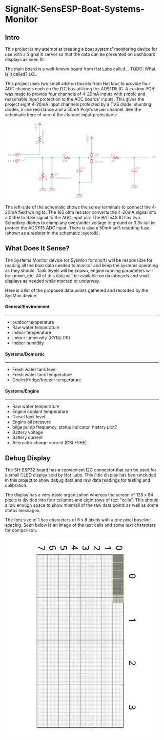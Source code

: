 # SignalK-SensESP-Boat-Systems-Monitor

## Intro
This project is my attempt at creating a boat systems' monitoring device for use with a Signal K server so that the data can be presented on dashboard displays as seen fit.

The main board is a well-known board from Hat Labs called... TODO: What is it called? LOL

This project uses two small add-on boards from Hat labs to provide four ADC channels each on the I2C bus utilizing the ADS1115 IC. A custom PCB was made to provide four channels of 4-20mA inputs with simple and reasonable input protection to the ADC boards' inputs. This gives the project eight 4-20mA input channels protected by a TVS diode, shunting diodes, inline resistance and a 50mA Polyfuse per channel. See the schematic here of one of the channel input protections:

![Schematic diagram of one of the 4-2mA input processing and protection circuits for the ADC channels](docs/images/4-20mA_schematic_one_channel.png?raw=false)

The left-side of the schematic shows the screw terminals to connect the 4-20mA field wiring to. The 165 ohm resistor converts the 4-20mA signal into a 0.66v to 3.3v signal to the ADC input pin. The BAT54S IC has two Schottkey diodes to clamp any over/under voltage to ground or 3.3v rail to protect the ADS1115 ADC input. There is also a 50mA self-resetting fuse (shown as a resistor in the schematic :eyeroll:).

## What Does It Sense?
The Systems Monitor device (or SysMon for short) will be responsible for reading all the boat data needed to monitor and keep the systems operating as they should. Tank levels will be known, engine running parameters will be known, etc. All of this data will be available on dashboards and small displays as needed while moored or underway.

Here is a list of the proposed data points gathered and recorded by the SysMon device:

#### General/Environment
--------------------
 * outdoor temperature
 * Raw water temperature
 * indoor temperature
 * indoor luminosity (CYD/LDR)
 * indoor humidity
 
#### Systems/Domestic
--------------------
 * Fresh water tank level
 * Fresh water tank temperature
 * Cooler/fridge/freezer temperature
 
#### Systems/Engine
--------------------
 * Raw water temperature
 * Engine coolant temperature
 * Diesel tank level
 * Engine oil pressure
 * bilge pump frequency, status indicator, history plot?
 * Battery voltage
 * Battery current
 * Alternator charge current (CSLF5HE)

## Debug Display
The SH-ESP32 board has a convienient I2C connector that can be used for a small OLED display sold by Hat Labs. This little display has been included in this project to show debug data and raw data readings for testing and calibration. 

The display has a very basic organization whereas the screen of 128 x 64 pixels is divided into four columns and eight rows of text "cells". This should allow enough space to show most/all of the raw data points as well as some status messages.

The font size of 1 has characters of 6 x 8 pixels with a one pixel baseline spacing. Seen below is an image of the text cells and some text characters for comparison.

![Diagram grid of the display layout with soe text boudries](src/displays/SSD1306Display.svg?raw=true)


